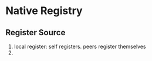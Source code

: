 # Native Registry

## Register Source

1. local register: self registers. peers register themselves  <br />
2. 